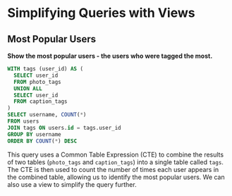 # Simplifying Queries with Views

## Most Popular Users

**Show the most popular users - the users who were tagged the most.**

```sql
WITH tags (user_id) AS (
  SELECT user_id
  FROM photo_tags
  UNION ALL
  SELECT user_id
  FROM caption_tags
)
SELECT username, COUNT(*)
FROM users
JOIN tags ON users.id = tags.user_id
GROUP BY username
ORDER BY COUNT(*) DESC
```

This query uses a Common Table Expression (CTE) to combine the results of two tables (`photo_tags` and `caption_tags`) into a single table called `tags`. The CTE is then used to count the number of times each user appears in the combined table, allowing us to identify the most popular users. We can also use a view to simplify the query further.
